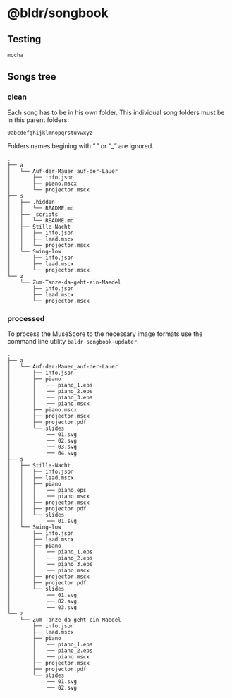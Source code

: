 # @bldr/songbook

## Testing

```
mocha
```

## Songs tree

### clean

Each song has to be in his own folder. This individual song folders must
be in this parent folders:

```
0abcdefghijklmnopqrstuvwxyz
```

Folders names begining with “.” or “_” are ignored.

```
.
├── a
│   └── Auf-der-Mauer_auf-der-Lauer
│       ├── info.json
│       ├── piano.mscx
│       └── projector.mscx
├── s
│   ├── .hidden
│   │   └── README.md
│   ├── _scripts
│   │   └── README.md
│   ├── Stille-Nacht
│   │   ├── info.json
│   │   ├── lead.mscx
│   │   └── projector.mscx
│   └── Swing-low
│       ├── info.json
│       ├── lead.mscx
│       └── projector.mscx
└── z
    └── Zum-Tanze-da-geht-ein-Maedel
        ├── info.json
        ├── lead.mscx
        └── projector.mscx
```

### processed

To process the MuseScore to the necessary image formats use the command
line utility `baldr-songbook-updater`.

```
.
├── a
│   └── Auf-der-Mauer_auf-der-Lauer
│       ├── info.json
│       ├── piano
│       │   ├── piano_1.eps
│       │   ├── piano_2.eps
│       │   ├── piano_3.eps
│       │   └── piano.mscx
│       ├── piano.mscx
│       ├── projector.mscx
│       ├── projector.pdf
│       └── slides
│           ├── 01.svg
│           ├── 02.svg
│           ├── 03.svg
│           └── 04.svg
├── s
│   ├── Stille-Nacht
│   │   ├── info.json
│   │   ├── lead.mscx
│   │   ├── piano
│   │   │   ├── piano.eps
│   │   │   └── piano.mscx
│   │   ├── projector.mscx
│   │   ├── projector.pdf
│   │   └── slides
│   │       └── 01.svg
│   └── Swing-low
│       ├── info.json
│       ├── lead.mscx
│       ├── piano
│       │   ├── piano_1.eps
│       │   ├── piano_2.eps
│       │   ├── piano_3.eps
│       │   └── piano.mscx
│       ├── projector.mscx
│       ├── projector.pdf
│       └── slides
│           ├── 01.svg
│           ├── 02.svg
│           └── 03.svg
└── z
    └── Zum-Tanze-da-geht-ein-Maedel
        ├── info.json
        ├── lead.mscx
        ├── piano
        │   ├── piano_1.eps
        │   ├── piano_2.eps
        │   └── piano.mscx
        ├── projector.mscx
        ├── projector.pdf
        └── slides
            ├── 01.svg
            └── 02.svg

```
